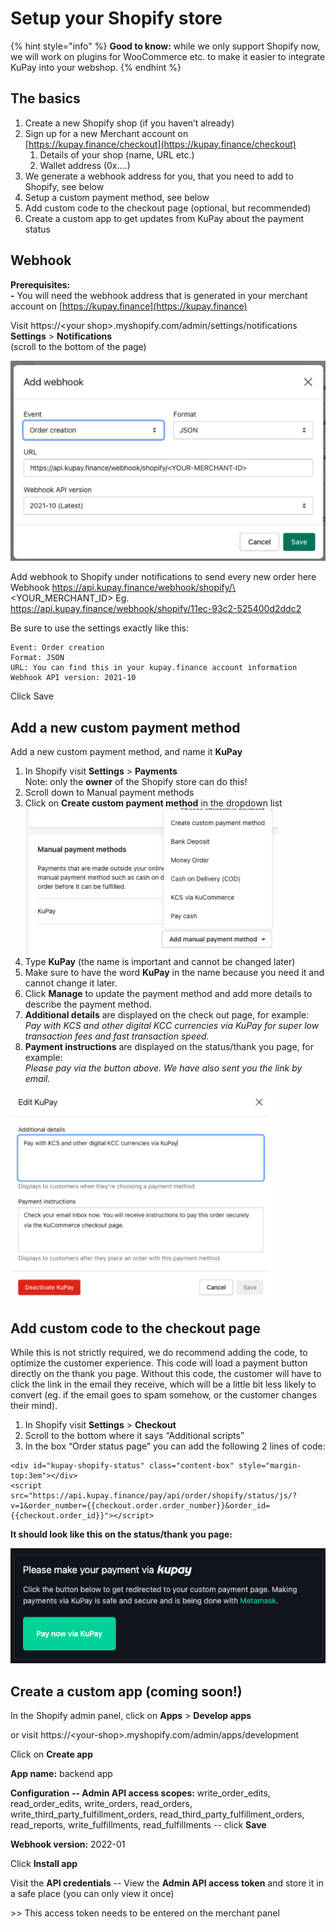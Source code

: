# Setup your Shopify store

{% hint style="info" %}
**Good to know:** while we only support Shopify now, we will work on plugins for WooCommerce etc. to make it easier to integrate KuPay into your webshop.
{% endhint %}

## The basics

1. Create a new Shopify shop (if you haven’t already)
2. Sign up for a new Merchant account on [https://kupay.finance/checkout](https://kupay.finance/checkout)
   1. Details of your shop (name, URL etc.)
   2. Wallet address (0x....)
3. We generate a webhook address for you, that you need to add to Shopify, see below
4. Setup a custom payment method, see below
5. Add custom code to the checkout page (optional, but recommended)
6. Create a custom app to get updates from KuPay about the payment status

## Webhook

**Prerequisites:**\
**-** You will need the webhook address that is generated in your merchant account on [https://kupay.finance](https://kupay.finance)

Visit https://\<your shop>.myshopify.com/admin/settings/notifications\
**Settings** > **Notifications**\
(scroll to the bottom of the page)

![](<../.gitbook/assets/Screen Shot 2021-12-29 at 22.55.30.png>)

Add webhook to Shopify under notifications to send every new order here Webhook https://api.kupay.finance/webhook/shopify/\<YOUR\_MERCHANT\_ID> Eg. https://api.kupay.finance/webhook/shopify/11ec-93c2-525400d2ddc2

Be sure to use the settings exactly like this:

```
Event: Order creation
Format: JSON
URL: You can find this in your kupay.finance account information
Webhook API version: 2021-10
```

Click Save

## **Add a new custom payment method**

Add a new custom payment method, and name it **KuPay**

1. In Shopify visit **Settings** > **Payments**\
   Note: only the **owner** of the Shopify store can do this!
2. Scroll down to Manual payment methods
3. Click on **Create custom payment method** in the dropdown list![](<../.gitbook/assets/Screen Shot 2021-12-29 at 22.54.04.png>)
4. Type **KuPay** (the name is important and cannot be changed later)
5. Make sure to have the word **KuPay** in the name because you need it and cannot change it later.
6. Click **Manage** to update the payment method and add more details to describe the payment method.
7. **Additional details** are displayed on the check out page, for example:\
   _Pay with KCS and other digital KCC currencies via KuPay for super low transaction fees and fast transaction speed._
8. **Payment instructions** are displayed on the status/thank you page, for example:\
   _Please pay via the button above. We have also sent you the link by email._

![](<../.gitbook/assets/Screen Shot 2021-12-29 at 22.53.16.png>)

## **Add custom code to the checkout page**

While this is not strictly required, we do recommend adding the code, to optimize the customer experience. This code will load a payment button directly on the thank you page. Without this code, the customer will have to click the link in the email they receive, which will be a little bit less likely to convert (eg. if the email goes to spam somehow, or the customer changes their mind).

1. In Shopify visit **Settings** > **Checkout**
2. Scroll to the bottom where it says “Additional scripts”
3. In the box “Order status page” you can add the following 2 lines of code:

```
<div id="kupay-shopify-status" class="content-box" style="margin-top:3em"></div>
<script src="https://api.kupay.finance/pay/api/order/shopify/status/js/?v=1&order_number={{checkout.order.order_number}}&order_id={{checkout.order_id}}"></script>

```

**It should look like this on the status/thank you page:**

![If your status/thank you page is not dark but using a light theme, please contact our support to give you instructions.](<../.gitbook/assets/Screen Shot 2021-12-29 at 22.52.14.png>)

## Create a custom app (coming soon!)

In the Shopify admin panel, click on **Apps** > **Develop apps**

or visit https://\<your-shop>.myshopify.com/admin/apps/development

Click on **Create app**

**App name:** backend app

**Configuration -- Admin API access scopes:** write\_order\_edits, read\_order\_edits, write\_orders, read\_orders, write\_third\_party\_fulfillment\_orders, read\_third\_party\_fulfillment\_orders, read\_reports, write\_fulfillments, read\_fulfillments -- click **Save**

**Webhook version:** 2022-01

Click **Install app**

Visit the **API credentials** -- View the **Admin API access token** and store it in a safe place (you can only view it once)

\>> This access token needs to be entered on the merchant panel
